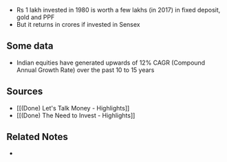 - Rs 1 lakh invested in 1980 is worth a few lakhs (in 2017) in fixed deposit, gold and PPF
- But it returns in crores if invested in Sensex

## Some data
- Indian equities have generated upwards of 12% CAGR (Compound Annual Growth Rate) over the past 10 to 15 years

## Sources
- [[(Done) Let's Talk Money - Highlights]]
- [[(Done) The Need to Invest - Highlights]]

## Related Notes
- 